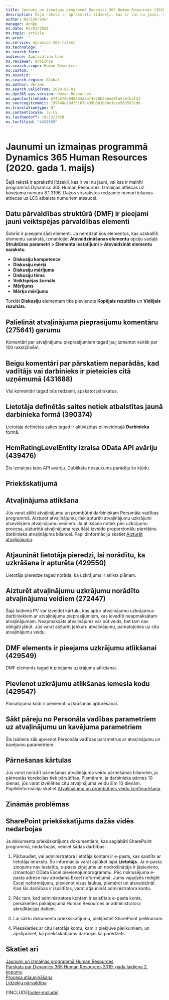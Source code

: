 ```yaml
---
title: Jaunumi un izmaiņas programmā Dynamics 365 Human Resources (2020. gada 1. maijs)
description: Šajā rakstā ir aprakstīti līdzekļi, kas ir vai nu jauni, vai kas ir mainīti programmā Microsoft Dynamics 365 Human Resources uz 2020. gada 1. maiju.
author: Darinkramer
manager: AnnBe
ms.date: 05/01/2020
ms.topic: article
ms.prod: ''
ms.service: dynamics-365-talent
ms.technology: ''
ms.search.form: ''
audience: Application User
ms.reviewer: anbichse
ms.search.scope: Human Resources
ms.custom: ''
ms.assetid: ''
ms.search.region: Global
ms.author: dkrame
ms.search.validFrom: 2020-05-01
ms.dyn365.ops.version: Human Resources
ms.openlocfilehash: 074c678d9d8294aabf4e78b2a6ee0fa53efbaf23
ms.sourcegitcommit: 199848e78df5cb7c439b001bdbe1ece963593cdb
ms.translationtype: HT
ms.contentlocale: lv-LV
ms.lasthandoff: 10/13/2020
ms.locfileid: "4419559"
---
```

# <a name="whats-new-or-changed-in-dynamics-365-human-resources-may-1-2020"></a>Jaunumi un izmaiņas programmā Dynamics 365 Human Resources (2020. gada 1. maijs)

Šajā rakstā ir aprakstīti līdzekļi, kas ir vai nu jauni, vai kas ir mainīti programmā Dynamics 365 Human Resources. Izmaiņas attiecas uz būvējuma numuru 8.1.3196. Dažos virsrakstos redzamie numuri iekavās attiecas uz LCS atbalsta numuriem atsaucei.

## <a name="new-performance-management-entities-available-in-data-management-framework-dmf"></a>Datu pārvaldības struktūrā (DMF) ir pieejami jauni veiktspējas pārvaldības elementi

Šobrīd ir pieejami šādi elementi. Ja neredzat šos elementus, kas uzskaitīti elementu sarakstā, izmantojiet **Atsvaidzināšanas elementu** opciju sadaļā **Struktūras parametri > Elementa iestatījumi > Atsvaidzināt elementu sarakstu**.

- **Diskusiju kompetence**
- **Diskusiju mērķi**
- **Diskusiju mērījums**
- **Diskusiju tēma**
- **Veiktspējas žurnāls**
- **Mērījums**
- **Mērķa mērījums**

Turklāt **Diskusiju** elementam tika pievienots **Kopējais rezultāts** un **Vidējais rezultāts**.

## <a name="increase-length-of-leave-request-comments-275641"></a>Palielināt atvaļinājuma pieprasījumu komentāru (275641) garumu

Komentāri par atvaļinājumu pieprasījumiem tagad ļauj izmantot vairāk par 100 rakstzīmēm.

## <a name="final-comments-on-reviews-dont-appear-when-the-manager-or-employee-is-signed-into-a-different-company-431688"></a>Beigu komentāri par pārskatiem neparādās, kad vadītājs vai darbinieks ir pieteicies citā uzņēmumā (431688)

Visi komentāri tagad būs redzami, apskatot pārskatus.

## <a name="user-defined-links-arent-supported-on-new-worker-form-390374"></a>Lietotāja definētās saites netiek atbalstītas jaunā darbinieka formā (390374)

Lietotāja definētās saites tagad ir aktivizētas pilnveidotajā **Darbinieka** formā.

## <a name="hcmratinglevelentity-causes-odata-api-crash-439476"></a>HcmRatingLevelEntity izraisa OData API avāriju (439476)

Šīs izmaiņas labo API avāriju. Dublikāta nosaukums parādīja šo kļūdu.

## <a name="in-preview"></a>Priekšskatījumā

## <a name="leave-suspension"></a>Atvaļinājuma atlikšana

Jūs varat atlikt atvaļinājumu un prombūtni darbiniekam Personāla vadības programmā. Aizturot atvaļinājumu, tiek apturēti atvaļinājumu uzkrājumi atsevišķiem atvaļinājumu veidiem. Ja atlikšana notiek pēc uzkrājumu procesa, aizturētā atvaļinājuma rezultātā izveido proporcionālu pārrēķinu darbinieka atvaļinājuma bilancei. Papildinformāciju skatiet [Aizturēt atvaļinājumu](hr-leave-and-absence-suspend-leave.md).

## <a name="update-user-experience-to-indicate-that-accrual-is-suspended-429550"></a>Atjaunināt lietotāja pieredzi, lai norādītu, ka uzkrāšana ir apturēta (429550)

Lietotāja pieredze tagad norāda, ka uzkrājums ir atlikts plānam.

## <a name="suspend-leave-accrual-for-specified-leave-types-272447"></a>Aizturēt atvaļinājumu uzkrājumu norādīto atvaļinājumu veidiem (272447)

Šajā laidienā PV var izveidot kārtulu, kas aptur atvaļinājumu uzkrājumus darbiniekiem ar atvaļinājumu pieprasījumiem, kas ievadīti neapmaksātam atvaļinājumam. Neapmaksāts atvaļinājums var būt veids, bet tam nav obligāti jābūt. Jūs varat aizturēt jebkuru atvaļinājumu, pamatojoties uz citu atvaļinājumu veidu.

## <a name="dmf-entity-available-for-accrual-suspensions-429549"></a>DMF elements ir pieejams uzkrājumu atlikšanai (429549)

DMF elements tagad ir pieejams uzkrājumu atlikšanai.

## <a name="add-reason-code-to-accrual-suspensions-429547"></a>Pievienot uzkrājumu atlikšanas iemesla kodu (429547)

Pamatojuma kodi ir pievienoti uzkrāšanas apturēšanai.

## <a name="begin-transitioning-from-human-resources-parameters-to-leave-and-absence-parameters"></a>Sākt pāreju no Personāla vadības parametriem uz atvaļinājumu un kavējuma parametriem

Šis laidiens sāk apvienot Personāla vadības parametrus ar atvaļinājumu un kavējumu parametriem.

## <a name="carry-forward-rules"></a>Pārnešanas kārtulas

Jūs varat norādīt pārnešanas atvaļinājuma veidu pārnešanas bilancēm, ja pārnestās korekcijas tiek pārsūtītas. Piemēram, ja darbinieks pārnes 10 dienas, jūs varat izvēlēties citu atvaļinājuma veidu šīm 10 dienām. Papildinformāciju skatiet [Atvaļinājumu un prombūtnes veidu konfigurēšana](hr-leave-and-absence-types.md).

## <a name="known-issues"></a>Zināmās problēmas

## <a name="sharepoint-preview-doesnt-work-in-some-environments"></a>SharePoint priekšskatījums dažās vidēs nedarbojas

Ja dokumenta priekšskatījums dokumentiem, kas saglabāti SharePoint programmā, nedarbojas, veiciet šādas darbības:

1. Pārbaudiet, vai administratora lietotāja kontam ir e-pasts, kas saistīts ar lietotāja ierakstu. Šo informāciju varat aplūkot lapā **Lietotājs**. Ja e-pasta ziņojums nav iestatīts, e-pasta ziņojums un nodrošinātājs ir jāpievieno, izmantojot OData Excel pievienojumprogrammu. Pēc noklusējuma e-pasta adrese nav atrodama Excel noformējumā. Jums vajadzēs rediģēt Excel noformējumu, pievienot visus laukus, piemērot un atsvaidzināt. Kad šīs darbības ir izpildītas, varat atjaunināt administratora kontu.

2. Pēc tam, kad administratora kontam ir saistītais e-pasta konts, piesakieties pakalpojumā Human Resources ar administratora akreditācijas datiem.

3. Lai sāktu dokumenta priekšskatījumu, piekļūstiet SharePoint pielikumam.

4. Piesakieties ar citu lietotāja kontu, kam ir piekļuve pielikumiem, un apstipriniet, ka priekšskatījums darbojas kā paredzēts.

## <a name="see-also"></a>Skatiet arī

[Jaunumi un izmaiņas programmā Human Resources](hr-admin-whats-new.md)</br>
[Pārskats par Dynamics 365 Human Resources 2019. gada laidiena 2. kopumu](https://docs.microsoft.com/dynamics365-release-plan/2019wave2/dynamics365-human-resources/)</br>
[Procesa atjaunināšana](hr-admin-setup-update-process.md)</br>
[Līdzekļu pārvaldība](hr-admin-manage-features.md)

[!INCLUDE[footer-include](../includes/footer-banner.md)]